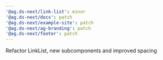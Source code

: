 ```yaml
---
'@ag.ds-next/link-list': minor
'@ag.ds-next/docs': patch
'@ag.ds-next/example-site': patch
'@ag.ds-next/ag-branding': patch
'@ag.ds-next/footer': patch
---
```


Refactor LinkList, new subcomponents and improved spacing
